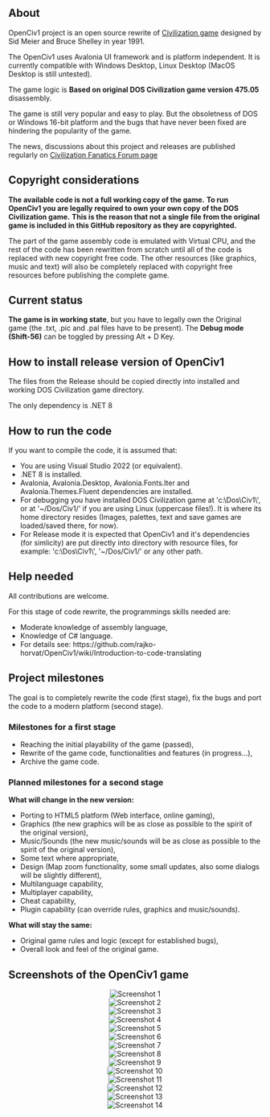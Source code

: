 ## About
<p>OpenCiv1 project is an open source rewrite of <a href="https://en.wikipedia.org/wiki/Civilization_(video_game)">Civilization game</a> designed by Sid Meier and Bruce Shelley in year 1991.</p>
<p>The OpenCiv1 uses Avalonia UI framework and is platform independent. It is currently compatible with Windows Desktop, Linux Desktop (MacOS Desktop is still untested).</p>
<p>The game logic is <b>Based on original DOS Civilization game version 475.05</b> disassembly.</p>
<p>The game is still very popular and easy to play. But the obsoletness of DOS or Windows 16-bit platform and the bugs that have never been fixed are hindering the popularity of the game.<p>
<p>The news, discussions about this project and releases are published regularly on <a href="https://forums.civfanatics.com/threads/rewrite-of-civilization-1-source-code-openciv1-project.682623/" target="_blank">Civilization Fanatics Forum page</a></p>

## Copyright considerations
<p><b>The available code is not a full working copy of the game.</b> <b>To run OpenCiv1 you are legally required to own your own copy of the DOS Civilization game.</b> 
<b>This is the reason that not a single file from the original game is included in this GitHub repository as they are copyrighted.</b></p>

<p>The part of the game assembly code is emulated with Virtual CPU, and the rest of the code has been rewritten from scratch until all of the code is replaced with new copyright free code. The other resources (like graphics, music and text) will also be completely replaced with copyright free resources before publishing the complete game.</p>

## Current status
<p><b>The game is in working state</b>, but you have to legally own the Original game (the .txt, .pic and .pal files have to be present).
The <b>Debug mode (Shift-56)</b> can be toggled by pressing Alt + D Key.</p>

## How to install release version of OpenCiv1
<p>The files from the Release should be copied directly into installed and working DOS Civilization game directory.</p>

<p>The only dependency is .NET 8</p>

## How to run the code
If you want to compile the code, it is assumed that:
<ul>
<li>You are using Visual Studio 2022 (or equivalent).</li>
<li>.NET 8 is installed.</li>
<li>Avalonia, Avalonia.Desktop, Avalonia.Fonts.Iter and Avalonia.Themes.Fluent dependencies are installed.</li>
<li>For debugging you have installed DOS Civilization game at 'c:\Dos\Civ1\', or at '~/Dos/Civ1/' if you are using Linux (uppercase files!).
It is where its home directory resides (Images, palettes, text and save games are loaded/saved there, for now).</li>
<li>For Release mode it is expected that OpenCiv1 and it's dependencies (for simlicity) are put directly into directory with resource files, 
for example: 'c:\Dos\Civ1\', '~/Dos/Civ1/' or any other path.</li>
</ul>

## Help needed
<p>All contributions are welcome.</p>
For this stage of code rewrite, the programmings skills needed are:
<ul>
<li>Moderate knowledge of assembly language,</li>
<li>Knowledge of C# language.</li>
<li>For details see: https://github.com/rajko-horvat/OpenCiv1/wiki/Introduction-to-code-translating</li>
</ul>

## Project milestones
<p>The goal is to completely rewrite the code (first stage), fix the bugs and port the code to a modern platform (second stage).</p>

### Milestones for a first stage
<ul>
<li>Reaching the initial playability of the game (passed),</li>
<li>Rewrite of the game code, functionalities and features (in progress...),</li>
<li>Archive the game code.</li>
</ul>

### Planned milestones for a second stage
<b>What will change in the new version:</b>
<ul>
<li>Porting to HTML5 platform (Web interface, online gaming),</li>
<li>Graphics (the new graphics will be as close as possible to the spirit of the original version),</li>
<li>Music/Sounds (the new music/sounds will be as close as possible to the spirit of the original version),</li>
<li>Some text where appropriate,</li>
<li>Design (Map zoom functionality, some small updates, also some dialogs will be slightly different),</li>
<li>Multilanguage capability,</li>
<li>Multiplayer capability,</li>
<li>Cheat capability,</li>
<li>Plugin capability (can override rules, graphics and music/sounds).</li>
</ul>
<b>What will stay the same:</b>
<ul>
<li>Original game rules and logic (except for established bugs),</li>
<li>Overall look and feel of the original game.</li>
</ul>

## Screenshots of the OpenCiv1 game
<p align="center">
<img src="OpenCiv1/Resources/Screenshots/Screenshot1.png" alt="Screenshot 1" /><br/>
<img src="OpenCiv1/Resources/Screenshots/Screenshot2.png" alt="Screenshot 2" /><br/>
<img src="OpenCiv1/Resources/Screenshots/Screenshot3.png" alt="Screenshot 3" /><br/>
<img src="OpenCiv1/Resources/Screenshots/Screenshot4.png" alt="Screenshot 4" /><br/>
<img src="OpenCiv1/Resources/Screenshots/Screenshot5.png" alt="Screenshot 5" /><br/>
<img src="OpenCiv1/Resources/Screenshots/Screenshot6.png" alt="Screenshot 6" /><br/>
<img src="OpenCiv1/Resources/Screenshots/Screenshot7.png" alt="Screenshot 7" /><br/>
<img src="OpenCiv1/Resources/Screenshots/Screenshot8.png" alt="Screenshot 8" /><br/>
<img src="OpenCiv1/Resources/Screenshots/Screenshot9.png" alt="Screenshot 9" /><br/>
<img src="OpenCiv1/Resources/Screenshots/Screenshot10.png" alt="Screenshot 10" /><br/>
<img src="OpenCiv1/Resources/Screenshots/Screenshot11.png" alt="Screenshot 11" /><br/>
<img src="OpenCiv1/Resources/Screenshots/Screenshot12.png" alt="Screenshot 12" /><br/>
<img src="OpenCiv1/Resources/Screenshots/Screenshot13.png" alt="Screenshot 13" /><br/>
<img src="OpenCiv1/Resources/Screenshots/Screenshot14.png" alt="Screenshot 14" /><br/>
</p>